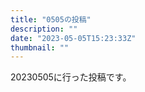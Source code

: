 ```yaml
---
title: "0505の投稿"
description: ""
date: "2023-05-05T15:23:33Z"
thumbnail: ""
---
```

20230505に行った投稿です。
<!--more-->
